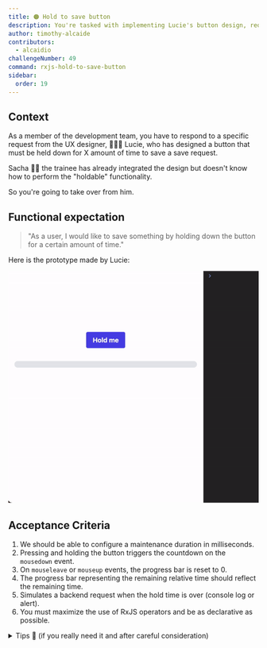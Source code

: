 ```yaml
---
title: 🟠 Hold to save button
description: You're tasked with implementing Lucie's button design, requiring holding it for a set time to save, taking over from Sacha; functionalities include configuring duration, countdown initiation on "mousedown", progress bar reset on "mouseleave" or "mouseup", reflecting remaining time, and simulating save request on hold completion, using RxJS operators and ensuring declarative code.
author: timothy-alcaide
contributors:
  - alcaidio
challengeNumber: 49
command: rxjs-hold-to-save-button
sidebar:
  order: 19
---
```


## Context

As a member of the development team, you have to respond to a specific request from the UX designer, 👩🏻‍🎨 Lucie, who has designed a button that must be held down for X amount of time to save a save request.

Sacha 👶🏼 the trainee has already integrated the design but doesn't know how to perform the "holdable" functionality.

So you're going to take over from him.

## Functional expectation

> "As a user, I would like to save something by holding down the button for a certain amount of time."

Here is the prototype made by Lucie:

![prototype gif](../../../../assets/rxjs/49/prototype.gif)

## Acceptance Criteria

1. We should be able to configure a maintenance duration in milliseconds.
2. Pressing and holding the button triggers the countdown on the `mousedown` event.
3. On `mouseleave` or `mouseup` events, the progress bar is reset to 0.
4. The progress bar representing the remaining relative time should reflect the remaining time.
5. Simulates a backend request when the hold time is over (console log or alert).
6. You must maximize the use of RxJS operators and be as declarative as possible.

<details>
    <summary>Tips 🤫 (if you really need it and after careful consideration)</summary>
    <ul>
      <li>Create the `HoldableDirective`</li>
      <li>Use `TemplateRef` and `fromEvent` from RxJS to catch events or `@HostListener`</li>
      <li>Perhaps the following RxJS operators can help you: interval, takeUntil, switchMap, takeWhile/retry...</li>
    </ul>
</details>
